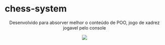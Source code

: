 <h1>chess-system</h1>
<p align="center">Desenvolvido para absorver melhor o conteúdo de POO, jogo de xadrez jogavel pelo console</p>
<p align="center">
     <a alt="Java">
        <img src="https://img.shields.io/badge/Java-v17-blue.svg" />
  </a>
